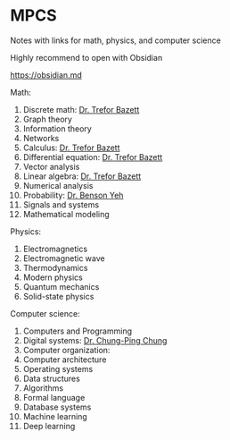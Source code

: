 # MPCS
Notes with links for math, physics, and computer science

Highly recommend to open with Obsidian

https://obsidian.md

Math: 
1. Discrete math: [Dr. Trefor Bazett](https://www.youtube.com/playlist?list=PLHXZ9OQGMqxersk8fUxiUMSIx0DBqsKZS)
2. Graph theory
3. Information theory
4. Networks
5. Calculus:  [Dr. Trefor Bazett](https://www.youtube.com/c/DrTreforBazett/playlists)
6. Differential equation: [Dr. Trefor Bazett](https://www.youtube.com/c/DrTreforBazett/playlists)
7. Vector analysis
8. Linear algebra:  [Dr. Trefor Bazett](https://www.youtube.com/playlist?list=PLHXZ9OQGMqxfUl0tcqPNTJsb7R6BqSLo6)
9. Numerical analysis
10. Probability: [Dr. Benson Yeh](https://www.youtube.com/playlist?list=PLw9fh2FrjAqu1Gj_WznO-humCJT-OB2zF)
11. Signals and systems
12. Mathematical modeling

Physics: 
1. Electromagnetics
2. Electromagnetic wave
3. Thermodynamics
4. Modern physics
5. Quantum mechanics
6. Solid-state physics

Computer science: 
1. Computers and Programming
2. Digital systems: [Dr. Chung-Ping Chung](https://www.youtube.com/watch?v=jB5jShUS6mg&list=PLj6E8qlqmkFvLrTINWmRqmc4ORb6ZOvnX)
3. Computer organization: 
4. Computer architecture
5. Operating systems
6. Data structures
7. Algorithms
8. Formal language
9. Database systems
10. Machine learning
11. Deep learning
